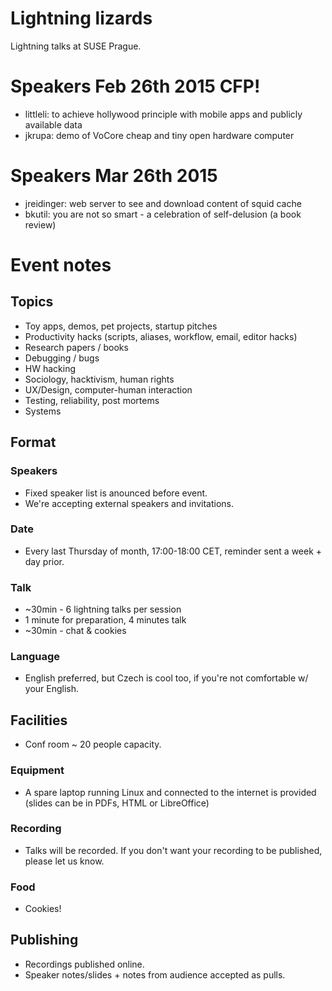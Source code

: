 # Lightning lizards

Lightning talks at SUSE Prague.

# Speakers Feb 26th 2015 CFP!

 - littleli: to achieve hollywood principle with mobile apps and publicly available data
 - jkrupa: demo of VoCore cheap and tiny open hardware computer

# Speakers Mar 26th 2015

 - jreidinger: web server to see and download content of squid cache
 - bkutil: you are not so smart - a celebration of self-delusion (a book review)

# Event notes

## Topics

  - Toy apps, demos, pet projects, startup pitches
  - Productivity hacks (scripts, aliases, workflow, email, editor hacks)
  - Research papers / books
  - Debugging / bugs
  - HW hacking
  - Sociology, hacktivism, human rights
  - UX/Design, computer-human interaction
  - Testing, reliability, post mortems
  - Systems

## Format

### Speakers

  - Fixed speaker list is anounced before event.
  - We're accepting external speakers and invitations.

### Date

  - Every last Thursday of month, 17:00-18:00 CET, reminder sent a week + day prior.

### Talk

  - ~30min - 6 lightning talks per session
  - 1 minute for preparation, 4 minutes talk
  - ~30min - chat & cookies

### Language

  - English preferred, but Czech is cool too, if you're not comfortable w/ your English.

## Facilities

  - Conf room ~ 20 people capacity.

### Equipment

  - A spare laptop running Linux and connected to the internet is provided (slides can be in PDFs, HTML or LibreOffice)

### Recording

  - Talks will be recorded. If you don't want your recording to be published, please let us know.

### Food

  - Cookies!

## Publishing

  - Recordings published online.
  - Speaker notes/slides + notes from audience accepted as pulls.

